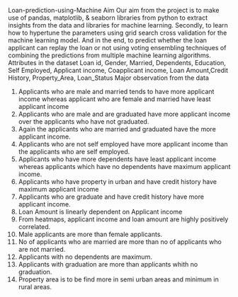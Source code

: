 Loan-prediction-using-Machine
Aim
Our aim from the project is to make use of pandas, matplotlib, & seaborn libraries from python to extract insights from the data and libraries for machine learning.
Secondly, to learn how to hypertune the parameters using grid search cross validation for the machine learning model.
And in the end, to predict whether the loan applicant can replay the loan or not using voting ensembling techniques of combining the predictions from multiple machine learning algorithms.
Attributes in the dataset
Loan id, Gender, Married, Dependents, Education, Self Employed, Applicant income, Coapplicant income, Loan Amount,Credit History, Property_Area, Loan_Status
Major observation from the data
1.	Applicants who are male and married tends to have more applicant income whereas applicant who are female and married have least applicant income
2.	Applicants who are male and are graduated have more applicant income over the applicants who have not graduated.
3.	Again the applicants who are married and graduated have the more applicant income.
4.	Applicants who are not self employed have more applicant income than the applicants who are self employed.
5.	Applicants who have more dependents have least applicant income whereas applicants which have no dependents have maximum applicant income.
6.	Applicants who have property in urban and have credit history have maximum applicant income
7.	Applicants who are graduate and have credit history have more applicant income.
8.	Loan Amount is linearly dependent on Applicant income
9.	From heatmaps, applicant income and loan amount are highly positively correlated.
10.	Male applicants are more than female applicants.
11.	No of applicants who are married are more than no of applicants who are not married.
12.	Applicants with no dependents are maximum.
13.	Applicants with graduation are more than applicants whith no graduation.
14.	Property area is to be find more in semi urban areas and minimum in rural areas.

